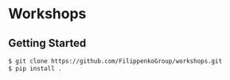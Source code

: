 # Workshops
## Getting Started

```bash
$ git clone https://github.com/FilippenkoGroup/workshops.git
$ pip install .
```
